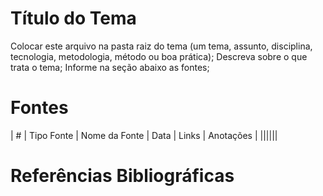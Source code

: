 # Título do Tema

Colocar este arquivo na pasta raiz do tema (um tema, assunto, disciplina, tecnologia, metodologia, método ou boa prática);
Descreva sobre o que trata o tema;
Informe na seção abaixo as fontes;

# Fontes

| # | Tipo Fonte | Nome da Fonte | Data | Links | Anotações |
||||||

# Referências Bibliográficas

